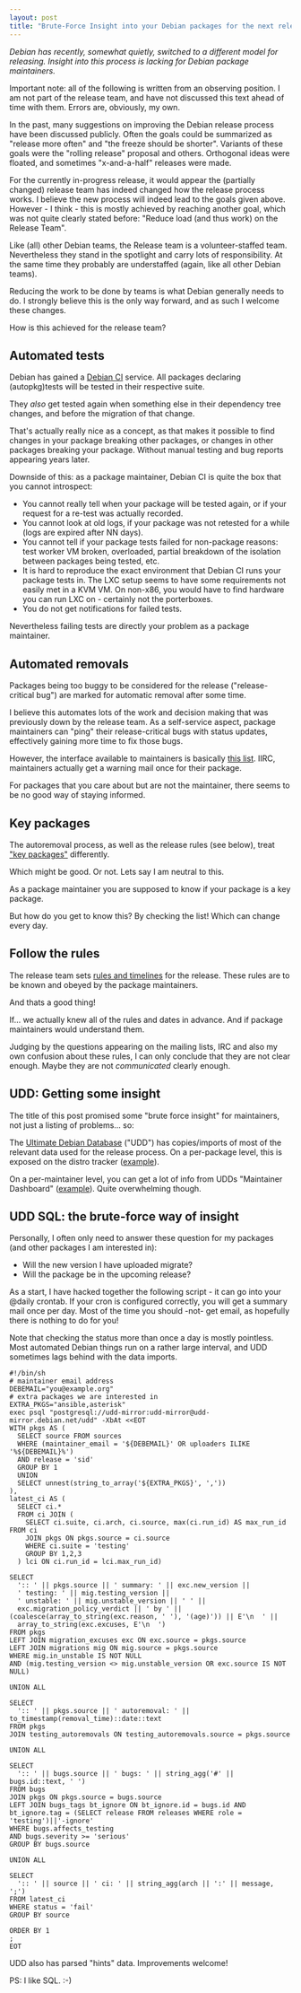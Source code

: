```yaml
---
layout: post
title: "Brute-Force Insight into your Debian packages for the next release"
---
```


*Debian has recently, somewhat quietly, switched to a different model for releasing.*
*Insight into this process is lacking for Debian package maintainers.*

Important note: all of the following is written from an observing position. I am not part of the release team, and have not discussed this text ahead of time with them. Errors are, obviously, my own. 

In the past, many suggestions on improving the Debian release process have been discussed publicly.
Often the goals could be summarized as "release more often" and "the freeze should be shorter".
Variants of these goals were the "rolling release" proposal and others.
Orthogonal ideas were floated, and sometimes "x-and-a-half" releases were made.

For the currently in-progress release, it would appear the (partially changed) release team has indeed changed how the release process works.
I believe the new process will indeed lead to the goals given above.
However - I think - this is mostly achieved by reaching another goal, which was not quite clearly stated before:
"Reduce load (and thus work) on the Release Team".

Like (all) other Debian teams, the Release team is a volunteer-staffed team.
Nevertheless they stand in the spotlight and carry lots of responsibility.
At the same time they probably are understaffed (again, like all other Debian teams).

Reducing the work to be done by teams is what Debian generally needs to do.
I strongly believe this is the only way forward, and as such I welcome these changes.

How is this achieved for the release team?

## Automated tests

Debian has gained a [Debian CI](https://ci.debian.net/) service.
All packages declaring (autopkg)tests will be tested in their respective suite.

They *also* get tested again when something else in their dependency tree changes, and before the migration of that change.

That's actually really nice as a concept, as that makes it possible to find changes in your package breaking other packages, or changes in other packages breaking your package.
Without manual testing and bug reports appearing years later.

Downside of this: as a package maintainer, Debian CI is quite the box that you cannot introspect:

* You cannot really tell when your package will be tested again, or if your request for a re-test was actually recorded.
* You cannot look at old logs, if your package was not retested for a while (logs are expired after NN days).
* You cannot tell if your package tests failed for non-package reasons: test worker VM broken, overloaded, partial breakdown of the isolation between packages being tested, etc.
* It is hard to reproduce the exact environment that Debian CI runs your package tests in. The LXC setup seems to have some requirements not easily met in a KVM VM. On non-x86, you would have to find hardware you can run LXC on - certainly not the porterboxes.
* You do not get notifications for failed tests.

Nevertheless failing tests are directly your problem as a package maintainer.

## Automated removals

Packages being too buggy to be considered for the release ("release-critical bug") are marked for automatic removal after some time.

I believe this automates lots of the work and decision making that was previously down by the release team.
As a self-service aspect, package maintainers can "ping" their release-critical bugs with status updates, effectively gaining more time to fix those bugs.

However, the interface available to maintainers is basically [this list](https://udd.debian.org/cgi-bin/autoremovals.cgi).
IIRC, maintainers actually get a warning mail once for their package.

For packages that you care about but are not the maintainer, there seems to be no good way of staying informed.

## Key packages

The autoremoval process, as well as the release rules (see below), treat ["key packages"](https://udd.debian.org/cgi-bin/key_packages.yaml.cgi) differently.

Which might be good. Or not. Lets say I am neutral to this.

As a package maintainer you are supposed to know if your package is a key package.

But how do you get to know this? By checking the list! Which can change every day.

## Follow the rules

The release team sets [rules and timelines](https://release.debian.org/bullseye/freeze_policy.html) for the release.
These rules are to be known and obeyed by the package maintainers.

And thats a good thing!

If... we actually knew all of the rules and dates in advance.
And if package maintainers would understand them.

Judging by the questions appearing on the mailing lists, IRC and also my own confusion about these rules, I can only conclude that they are not clear enough. Maybe they are not *communicated* clearly enough.

## UDD: Getting some insight

The title of this post promised some "brute force insight" for maintainers, not just a listing of problems... so:

The [Ultimate Debian Database](https://wiki.debian.org/UltimateDebianDatabase) ("UDD") has copies/imports of most of the relevant data used for the release process. On a per-package level, this is exposed on the distro tracker ([example](https://tracker.debian.org/pkg/bsdiff)).

On a per-maintainer level, you can get a lot of info from UDDs "Maintainer Dashboard" ([example](https://udd.debian.org/dmd/?email1=zeha%40debian.org)). Quite overwhelming though.

## UDD SQL: the brute-force way of insight

Personally, I often only need to answer these question for my packages (and other packages I am interested in):
* Will the new version I have uploaded migrate?
* Will the package be in the upcoming release?

As a start, I have hacked together the following script - it can go into your @daily crontab.
If your cron is configured correctly, you will get a summary mail once per day. Most of the time you should -not- get email, as hopefully there is nothing to do for you!

Note that checking the status more than once a day is mostly pointless. Most automated Debian things run on a rather large interval, and UDD sometimes lags behind with the data imports.

```
#!/bin/sh
# maintainer email address
DEBEMAIL="you@example.org"
# extra packages we are interested in
EXTRA_PKGS="ansible,asterisk"
exec psql "postgresql://udd-mirror:udd-mirror@udd-mirror.debian.net/udd" -XbAt <<EOT
WITH pkgs AS (
  SELECT source FROM sources
  WHERE (maintainer_email = '${DEBEMAIL}' OR uploaders ILIKE '%${DEBEMAIL}%')
  AND release = 'sid'
  GROUP BY 1
  UNION
  SELECT unnest(string_to_array('${EXTRA_PKGS}', ','))
),
latest_ci AS (
  SELECT ci.*
  FROM ci JOIN (
    SELECT ci.suite, ci.arch, ci.source, max(ci.run_id) AS max_run_id FROM ci
    JOIN pkgs ON pkgs.source = ci.source
    WHERE ci.suite = 'testing'
    GROUP BY 1,2,3
  ) lci ON ci.run_id = lci.max_run_id)

SELECT
  ':: ' || pkgs.source || ' summary: ' || exc.new_version || 
  ' testing: ' || mig.testing_version || 
  ' unstable: ' || mig.unstable_version || ' ' || 
  exc.migration_policy_verdict || ' by ' || (coalesce(array_to_string(exc.reason, ' '), '(age)')) || E'\n  ' ||
  array_to_string(exc.excuses, E'\n  ')
FROM pkgs
LEFT JOIN migration_excuses exc ON exc.source = pkgs.source
LEFT JOIN migrations mig ON mig.source = pkgs.source
WHERE mig.in_unstable IS NOT NULL
AND (mig.testing_version <> mig.unstable_version OR exc.source IS NOT NULL)

UNION ALL

SELECT
  ':: ' || pkgs.source || ' autoremoval: ' || to_timestamp(removal_time)::date::text
FROM pkgs
JOIN testing_autoremovals ON testing_autoremovals.source = pkgs.source

UNION ALL

SELECT
  ':: ' || bugs.source || ' bugs: ' || string_agg('#' || bugs.id::text, ' ')
FROM bugs
JOIN pkgs ON pkgs.source = bugs.source
LEFT JOIN bugs_tags bt_ignore ON bt_ignore.id = bugs.id AND bt_ignore.tag = (SELECT release FROM releases WHERE role = 'testing')||'-ignore'
WHERE bugs.affects_testing
AND bugs.severity >= 'serious'
GROUP BY bugs.source

UNION ALL

SELECT
  ':: ' || source || ' ci: ' || string_agg(arch || ':' || message, ';')
FROM latest_ci
WHERE status = 'fail'
GROUP BY source

ORDER BY 1
;
EOT
```

UDD also has parsed "hints" data. Improvements welcome!

PS: I like SQL. :-)

